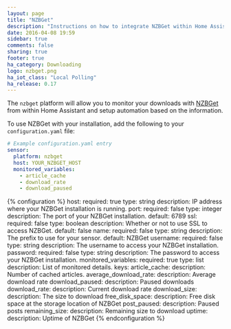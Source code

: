 ```yaml
---
layout: page
title: "NZBGet"
description: "Instructions on how to integrate NZBGet within Home Assistant."
date: 2016-04-08 19:59
sidebar: true
comments: false
sharing: true
footer: true
ha_category: Downloading
logo: nzbget.png
ha_iot_class: "Local Polling"
ha_release: 0.17
---
```


The `nzbget` platform will allow you to monitor your downloads with [NZBGet](http://NZBGet.net) from within Home Assistant and setup automation based on the information.

To use NZBGet with your installation, add the following to your `configuration.yaml` file:

```yaml
# Example configuration.yaml entry
sensor:
  platform: nzbget
  host: YOUR_NZBGET_HOST
  monitored_variables:
    - article_cache
    - download_rate
    - download_paused
```

{% configuration %}
host:
  required: true
  type: string
  description: IP address where your NZBGet installation is running.
port:
  required: false
  type: integer
  description: The port of your NZBGet installation.
  default: 6789
ssl:
  required: false
  type: boolean
  description: Whether or not to use SSL to access NZBGet.
  default: false
name:
  required: false
  type: string
  description: The prefix to use for your sensor.
  default: NZBGet
username:
  required: false
  type: string
  description: The username to access your NZBGet installation.
password:
  required: false
  type: string
  description: The password to access your NZBGet installation.
monitored_variables:
  required: true
  type: list
  description: List of monitored details.
  keys:
    article_cache:
      description: Number of cached articles.
    average_download_rate:
      description: Average download rate
    download_paused:
      description: Paused downloads
    download_rate:
      description: Current download rate
    download_size:
      description: The size to download
    free_disk_space:
      description: Free disk space at the storage location of NZBGet
    post_paused:
      description: Paused posts
    remaining_size:
      description: Remaining size to download
    uptime:
      description: Uptime of NZBGet
{% endconfiguration %}
